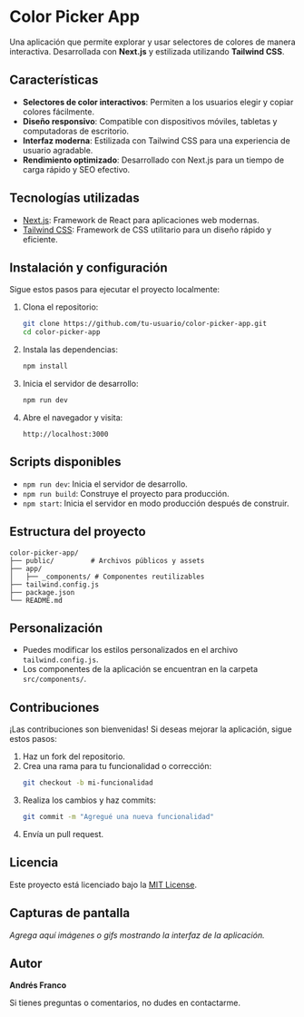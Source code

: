 # Color Picker App

Una aplicación que permite explorar y usar selectores de colores de manera interactiva. Desarrollada con **Next.js** y estilizada utilizando **Tailwind CSS**.

## Características

- **Selectores de color interactivos**: Permiten a los usuarios elegir y copiar colores fácilmente.
- **Diseño responsivo**: Compatible con dispositivos móviles, tabletas y computadoras de escritorio.
- **Interfaz moderna**: Estilizada con Tailwind CSS para una experiencia de usuario agradable.
- **Rendimiento optimizado**: Desarrollado con Next.js para un tiempo de carga rápido y SEO efectivo.

## Tecnologías utilizadas

- [Next.js](https://nextjs.org/): Framework de React para aplicaciones web modernas.
- [Tailwind CSS](https://tailwindcss.com/): Framework de CSS utilitario para un diseño rápido y eficiente.

## Instalación y configuración

Sigue estos pasos para ejecutar el proyecto localmente:

1. Clona el repositorio:
   ```bash
   git clone https://github.com/tu-usuario/color-picker-app.git
   cd color-picker-app
   ```

2. Instala las dependencias:
   ```bash
   npm install
   ```

3. Inicia el servidor de desarrollo:
   ```bash
   npm run dev
   ```

4. Abre el navegador y visita:
   ```
   http://localhost:3000
   ```

## Scripts disponibles

- `npm run dev`: Inicia el servidor de desarrollo.
- `npm run build`: Construye el proyecto para producción.
- `npm start`: Inicia el servidor en modo producción después de construir.

## Estructura del proyecto

```
color-picker-app/
├── public/         # Archivos públicos y assets
├── app/
│   ├── _components/ # Componentes reutilizables
├── tailwind.config.js
├── package.json
└── README.md
```

## Personalización

- Puedes modificar los estilos personalizados en el archivo `tailwind.config.js`.
- Los componentes de la aplicación se encuentran en la carpeta `src/components/`.

## Contribuciones

¡Las contribuciones son bienvenidas! Si deseas mejorar la aplicación, sigue estos pasos:

1. Haz un fork del repositorio.
2. Crea una rama para tu funcionalidad o corrección:
   ```bash
   git checkout -b mi-funcionalidad
   ```
3. Realiza los cambios y haz commits:
   ```bash
   git commit -m "Agregué una nueva funcionalidad"
   ```
4. Envía un pull request.

## Licencia

Este proyecto está licenciado bajo la [MIT License](./LICENSE).

## Capturas de pantalla

_Agrega aquí imágenes o gifs mostrando la interfaz de la aplicación._

## Autor

**Andrés Franco**

Si tienes preguntas o comentarios, no dudes en contactarme.
